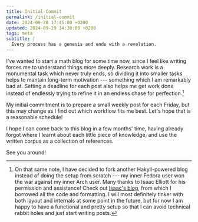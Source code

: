 ```yaml
---
title: Initial Commit
permalink: /initial-commit
date: 2024-09-28 17:45:00 +0200
updated: 2024-09-29 14:30:00 +0200
tags: meta
subtitle: |
  Every process has a genesis and ends with a revelation.
---
```


I've wanted to start a math blog for some time now, since I feel like writing forces me to understand things more deeply.
Research work is a monumental task which never truly ends, so dividing it into smaller tasks helps to mantain long-term motivation --- something which I am remarkably bad at.
Setting a deadline for each post also helps me get work done instead of endlessly trying to refine it in an endless chase for perfection.[^fork]

My initial commitment is to prepare a small weekly post for each Friday, but this may change as I find out which workflow fits me best.
Let's hope that is a reasonable schedule!

I hope I can come back to this blog in a few months' time, having already forgot where I learnt about each little piece of knowledge, and use the written corpus as a collection of references.

See you around!

[^fork]: On that same note, I have decided to fork another Hakyll-powered blog instead of doing the setup from scratch --- my inner Fedora user won the war against my inner Arch user.
Many thanks to Isaac Elliott for his permission and assistance!
Check out [Isaac's blog](https://blog.ielliott.io/), from which I borrowed all the code and formatting.
I will most definitely tinker with both layout and internals at some point in the future, but for now I am happy to have a functional and pretty setup so that I can avoid technical rabbit holes and just start writing posts.
